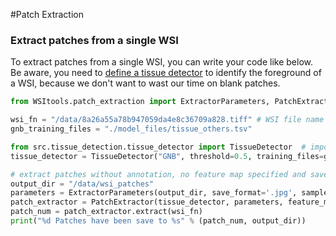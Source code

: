 #Patch Extraction

### Extract patches from a single WSI
To extract patches from a single WSI, you can write your code like below.    
Be aware, you need to [define a tissue detector](../tissue_detection/tissue_detector.md) to identify the foreground of a WSI, because we don't want to wast our time on blank patches.

```python
from WSItools.patch_extraction import ExtractorParameters, PatchExtractor

wsi_fn = "/data/8a26a55a78b947059da4e8c36709a828.tiff" # WSI file name
gnb_training_files = "./model_files/tissue_others.tsv"

from src.tissue_detection.tissue_detector import TissueDetector  # import dependent packages
tissue_detector = TissueDetector("GNB", threshold=0.5, training_files=gnb_training_files)

# extract patches without annotation, no feature map specified and save patches to '.jpg'
output_dir = "/data/wsi_patches"
parameters = ExtractorParameters(output_dir, save_format='.jpg', sample_cnt=-1)
patch_extractor = PatchExtractor(tissue_detector, parameters, feature_map=None, annotations=None)
patch_num = patch_extractor.extract(wsi_fn)
print("%d Patches have been save to %s" % (patch_num, output_dir))

```














